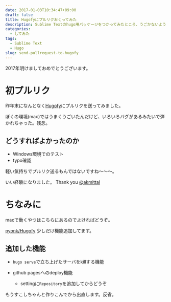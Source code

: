 ```yaml
---
date: 2017-01-03T10:34:47+09:00
draft: false
title: Hugofyにプルリクおくってみた
description: Sublime Textのhugo用パッケージをつかってみたところ、うごかないようだったのでプルリク送ってみた。
categories:
  - してみた
tags:
  - Sublime Text
  - Hugo
slug: send-pullrequest-to-hugofy
---
```

2017年明けましておめでとうございます。

# 初プルリク

昨年末になんとなく[Hugofy](https://github.com/akmittal/Hugofy)にプルリクを送ってみました。

ぼくの環境(mac)ではうまくうごいたんだけど、いろいろバグがあるみたいで弾かれちゃった。残念。

## どうすればよかったのか

* Windows環境でのテスト
* typo確認

軽い気持ちでプルリク送るもんではないですね〜〜〜。

いい経験になりました。
Thank you [@akmittal](https://github.com/akmittal)



# ちなみに
macで動くやつはこちらにあるのでよければどうぞ。

[pyonk/Hugofy](https://github.com/pyonk/Hugofy)
少しだけ機能追加してます。

## 追加した機能
* `hugo serve`で立ち上げたサーバをkillする機能

* github pagesへのdeploy機能
    * settingに`Repository`を追加してからどうぞ


もうすこしちゃんと作りこんでから出直します。反省。
